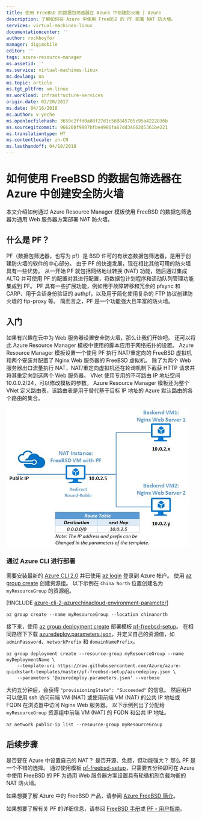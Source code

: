 ```yaml
---
title: 使用 FreeBSD 的数据包筛选器在 Azure 中创建防火墙 | Azure
description: 了解如何在 Azure 中使用 FreeBSD 的 PF 部署 NAT 防火墙。
services: virtual-machines-linux
documentationcenter: ''
author: rockboyfor
manager: digimobile
editor: ''
tags: azure-resource-manager
ms.assetid: ''
ms.service: virtual-machines-linux
ms.devlang: na
ms.topic: article
ms.tgt_pltfrm: vm-linux
ms.workload: infrastructure-services
origin.date: 02/20/2017
ms.date: 04/16/2018
ms.author: v-yeche
ms.openlocfilehash: 3659c2ffd0a08f27d1c560845705c95a4222836b
ms.sourcegitcommit: 966200f9807bfbe4986fa67dd34662d5361be221
ms.translationtype: HT
ms.contentlocale: zh-CN
ms.lasthandoff: 04/18/2018
---
```

# <a name="how-to-use-freebsds-packet-filter-to-create-a-secure-firewall-in-azure"></a>如何使用 FreeBSD 的数据包筛选器在 Azure 中创建安全防火墙
本文介绍如何通过 Azure Resource Manager 模板使用 FreeBSD 的数据包筛选器为通用 Web 服务器方案部署 NAT 防火墙。

## <a name="what-is-pf"></a>什么是 PF？
PF（数据包筛选器，也写为 pf）是 BSD 许可的有状态数据包筛选器，是用于创建防火墙的软件的中心部分。 由于 PF 的快速发展，现在相比其他可用的防火墙具有一些优势。 从一开始 PF 就包括网络地址转换 (NAT) 功能，随后通过集成 ALTQ 并可使用 PF 的配置对其进行配置，将数据包计划程序和活动队列管理功能集成到 PF。 PF 具有一些扩展功能，例如用于故障转移和冗余的 pfsync 和 CARP、用于会话身份验证的 authpf，以及用于简化使用复杂的 FTP 协议创建防火墙的 ftp-proxy 等。 简而言之，PF 是一个功能强大且丰富的防火墙。 

## <a name="get-started"></a>入门
如果有兴趣在云中为 Web 服务器设置安全防火墙，那么让我们开始吧。 还可以将此 Azure Resource Manager 模板中使用的脚本应用于网络拓扑的设置。
Azure Resource Manager 模板设置一个使用 PF 执行 NAT/重定向的 FreeBSD 虚拟机和两个安装并配置了 Nginx Web 服务器的 FreeBSD 虚拟机。 除了为两个 Web 服务器出口流量执行 NAT，NAT/重定向虚拟机还在轮询机制下截获 HTTP 请求并将其重定向到这两个 Web 服务器。 VNet 使用专用的不可路由 IP 地址空间 10.0.0.2/24，可以修改模板的参数。 Azure Resource Manager 模板还为整个 VNet 定义路由表，该路由表是用于替代基于目标 IP 地址的 Azure 默认路由的各个路由的集合。 

![pf_topology](./media/freebsd-pf-nat/pf_topology.jpg)

### <a name="deploy-through-azure-cli"></a>通过 Azure CLI 进行部署
需要安装最新的 [Azure CLI 2.0](https://docs.azure.cn/zh-cn/cli/install-az-cli2?view=azure-cli-latest) 并已使用 [az login](https://docs.azure.cn/zh-cn/cli/reference-index?view=azure-cli-latest#az-login) 登录到 Azure 帐户。 使用 [az group create](https://docs.azure.cn/zh-cn/cli/group?view=azure-cli-latest#az_group_create) 创建资源组。 以下示例在 `China North` 位置创建名为 `myResourceGroup` 的资源组。

[!INCLUDE [azure-cli-2-azurechinacloud-environment-parameter](../../../includes/azure-cli-2-azurechinacloud-environment-parameter.md)]

```azurecli
az group create --name myResourceGroup --location chinanorth
```

接下来，使用 [az group deployment create](https://docs.azure.cn/zh-cn/cli/group/deployment?view=azure-cli-latest#az_group_deployment_create) 部署模板 [pf-freebsd-setup](https://github.com/Azure/azure-quickstart-templates/tree/master/pf-freebsd-setup)。 在相同路径下下载 [azuredeploy.parameters.json](https://github.com/Azure/azure-quickstart-templates/blob/master/pf-freebsd-setup/azuredeploy.parameters.json)，并定义自己的资源值，如 `adminPassword`、`networkPrefix` 和 `domainNamePrefix`。 

```azurecli
az group deployment create --resource-group myResourceGroup --name myDeploymentName \
    --template-uri https://raw.githubusercontent.com/Azure/azure-quickstart-templates/master/pf-freebsd-setup/azuredeploy.json \
    --parameters '@azuredeploy.parameters.json' --verbose
```

大约五分钟后，会获得 `"provisioningState": "Succeeded"` 的信息。 然后用户可以使用 ssh 访问前端 VM (NAT) 或使用前端 VM (NAT) 的公共 IP 地址或 FQDN 在浏览器中访问 Nginx Web 服务器。 以下示例列出了分配给 `myResourceGroup` 资源组中前端 VM (NAT) 的 FQDN 和公共 IP 地址。 

```azurecli
az network public-ip list --resource-group myResourceGroup
```

## <a name="next-steps"></a>后续步骤
是否要在 Azure 中设置自己的 NAT？ 是否开源、免费，但功能强大？ 那么 PF 是一个不错的选择。 通过使用模板 [pf-freebsd-setup](https://github.com/Azure/azure-quickstart-templates/tree/master/pf-freebsd-setup)，只需要五分钟即可在 Azure 中使用 FreeBSD 的 PF 为通用 Web 服务器方案设置具有轮循机制负载均衡的 NAT 防火墙。 

如果想要了解 Azure 中的 FreeBSD 产品，请参阅 [Azure FreeBSD 简介](freebsd-intro-on-azure.md)。

如果想要了解有关 PF 的详细信息，请参阅 [FreeBSD 手册](https://www.freebsd.org/doc/handbook/firewalls-pf.html)或 [PF - 用户指南](https://www.freebsd.org/doc/handbook/firewalls-pf.html)。
<!-- Update_Description: update link, wording update -->